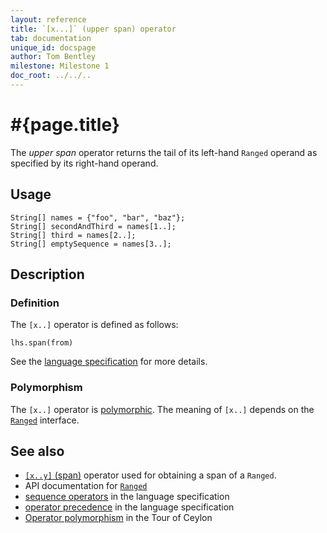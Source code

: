 ```yaml
---
layout: reference
title: `[x...]` (upper span) operator
tab: documentation
unique_id: docspage
author: Tom Bentley
milestone: Milestone 1
doc_root: ../../..
---
```


# #{page.title}

The *upper span* operator returns the tail of its left-hand `Ranged` operand
as specified by its right-hand operand.

## Usage 

    String[] names = {"foo", "bar", "baz"};
    String[] secondAndThird = names[1..];
    String[] third = names[2..];
    String[] emptySequence = names[3..];

## Description

### Definition

The `[x..]` operator is defined as follows:

<!-- no-check -->
    lhs.span(from)

See the [language specification](#{page.doc_root}/#{site.urls.spec_relative}#listmap) for 
more details.

### Polymorphism

The `[x..]` operator is [polymorphic](#{page.doc_root}/reference/operator/operator-polymorphism). 
The meaning of `[x..]` depends on the 
[`Ranged`](#{page.doc_root}/api/ceylon/language/interface_Ranged.html) 
interface.

## See also

* [`[x..y]` (span)](../span) operator used for obtaining a span of a `Ranged`.
* API documentation for [`Ranged`](#{page.doc_root}/api/ceylon/language/interface_Ranged.html)
* [sequence operators](#{page.doc_root}/#{site.urls.spec_relative}#listmap) in the 
  language specification
* [operator precedence](#{page.doc_root}/#{site.urls.spec_relative}#operatorprecedence) in the 
  language specification
* [Operator polymorphism](#{page.doc_root}/tour/language-module/#operator_polymorphism) 
  in the Tour of Ceylon


